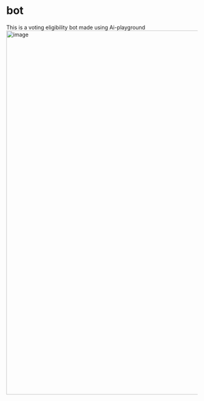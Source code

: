 # bot
This is a voting eligibility bot made using Ai-playground<br>
<img width="960" alt="image" src="https://user-images.githubusercontent.com/88343647/178131039-7d90cf1f-af7c-4eda-9442-cf0518d58def.png">
